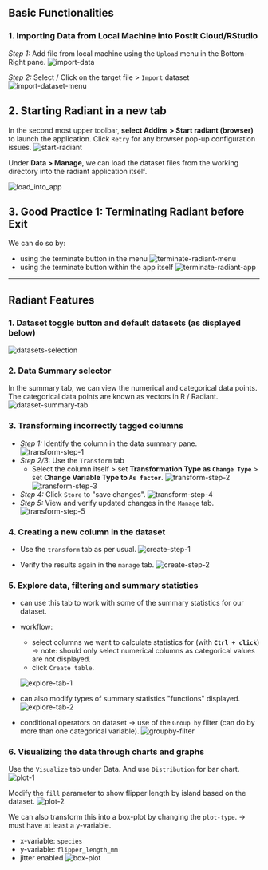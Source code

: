 ## Basic Functionalities
### 1. Importing Data from Local Machine into PostIt Cloud/RStudio
*Step 1:* Add file from local machine using the `Upload` menu in the Bottom-Right pane.
![import-data](./assets/import-data.png)

*Step 2:* Select / Click on the target file > `Import` dataset
![import-dataset-menu](./assets/import-dataset-menu.png)

## 2. Starting Radiant in a new tab
In the second most upper toolbar, **select Addins > Start radiant (browser)** to launch the application. Click `Retry` for any browser pop-up configuration issues.
![start-radiant](./assets/start-radiant.png)

Under **Data > Manage**, we can load the dataset files from the working directory into the radiant application itself.

![load_into_app](./assets/load_into_app.png)
## 3. Good Practice 1: Terminating Radiant before Exit
We can do so by:
- using the terminate button in the menu
	![terminate-radiant-menu](./assets/terminate-radiant-menu.png)
- using the terminate button within the app itself
	![terminate-radiant-app](./assets/terminate-radiant-app.png)

---
## Radiant Features
### 1. Dataset toggle button and default datasets (as displayed below)
![datasets-selection](./assets/datasets-selection.png)

### 2. Data Summary selector
In the summary tab, we can view the numerical and categorical data points. The categorical data points are known as vectors in R / Radiant.
![dataset-summary-tab](./assets/dataset-summary-tab.png)
	
### 3. Transforming incorrectly tagged columns
- *Step 1:* Identify the column in the data summary pane.
	![transform-step-1](./assets/transform-step-1.png)
- *Step 2/3:* Use the `Transform` tab
	- Select the column itself > set **Transformation Type as `Change Type`** > set **Change Variable Type to `As factor`**.
		![transform-step-2](./assets/transform-step-2.png)
		![transform-step-3](./assets/transform-step-3.png)
- *Step 4:* Click `Store` to "save changes".
	![transform-step-4](./assets/transform-step-4.png)
- *Step 5:* View and verify updated changes in the `Manage` tab.
	![transform-step-5](./assets/transform-step-5.png)

### 4. Creating a new column in the dataset
- Use the `transform` tab as per usual.
	![create-step-1](./assets/create-step-1.png)
		
- Verify the results again in the `manage` tab.
	![create-step-2](./assets/create-step-2.png)
### 5. Explore data, filtering and summary statistics
- can use this tab to work with some of the summary statistics for our dataset.
- workflow:
	- select columns we want to calculate statistics for (with **`Ctrl + click`**) -> note: should only select numerical columns as categorical values are not displayed.
	- click `Create table`.

	![explore-tab-1](./assets/explore-tab-1.png)

- can also modify types of summary statistics "functions" displayed.
	![explore-tab-2](./assets/explore-tab-2.png)

- conditional operators on dataset -> use of the `Group by` filter (can do by more than one categorical variable).
	![groupby-filter](./assets/groupby-filter.png)

### 6. Visualizing the data through charts and graphs
Use the `Visualize` tab under Data. And use `Distribution` for bar chart.
![plot-1](./assets/plot-1.png)

Modify the `fill` parameter to show flipper length by island based on the dataset.
![plot-2](./assets/plot-2.png)

We can also transform this into a box-plot by changing the `plot-type`. -> must have at least a y-variable.
- x-variable: `species`
- y-variable: `flipper_length_mm`
- jitter enabled
	![box-plot](./assets/box-plot.png)
	